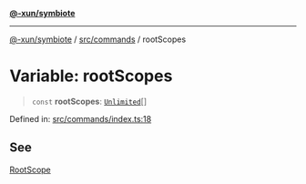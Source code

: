 [**@-xun/symbiote**](../../../README.md)

***

[@-xun/symbiote](../../../README.md) / [src/commands](../README.md) / rootScopes

# Variable: rootScopes

> `const` **rootScopes**: [`Unlimited`](../../configure/enumerations/UnlimitedGlobalScope.md#unlimited)[]

Defined in: [src/commands/index.ts:18](https://github.com/Xunnamius/symbiote/blob/2e287e33709b516a0ca83d4aca24e98dc1018688/src/commands/index.ts#L18)

## See

[RootScope](../../configure/enumerations/UnlimitedGlobalScope.md)
